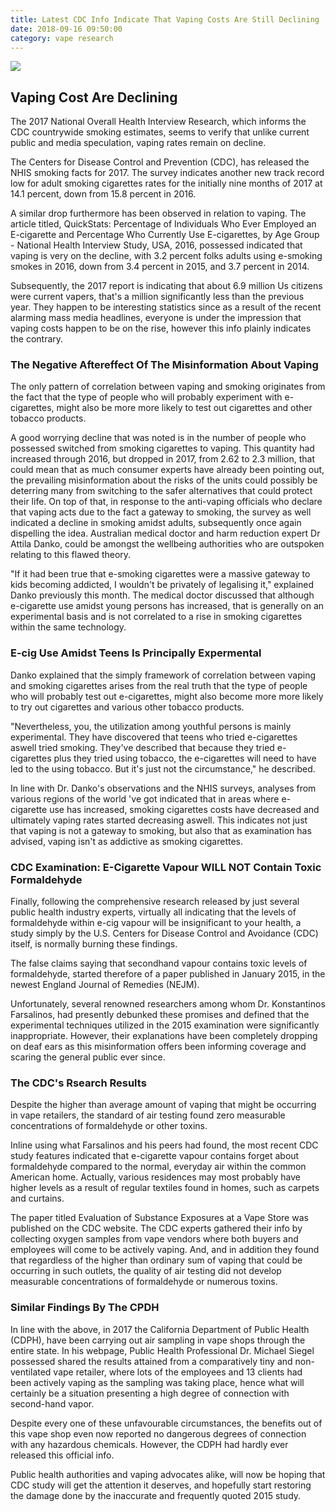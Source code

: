 ```yaml
---
title: Latest CDC Info Indicate That Vaping Costs Are Still Declining
date: 2018-09-16 09:50:00
category: vape research
---
```


![](/images/3.jpg)

## Vaping Cost Are Declining

The 2017 National Overall Health Interview Research, which informs the CDC countrywide smoking estimates, seems to verify that unlike current public and media speculation, vaping rates remain on decline.

The Centers for Disease Control and Prevention (CDC), has released the NHIS smoking facts for 2017. The survey indicates another new track record low for adult smoking cigarettes rates for the initially nine months of 2017 at 14.1 percent, down from 15.8 percent in 2016.

A similar drop furthermore has been observed in relation to vaping. The article titled, QuickStats: Percentage of Individuals Who Ever Employed an E-cigarette and Percentage Who Currently Use E-cigarettes, by Age Group - National Health Interview Study, USA, 2016, possessed indicated that vaping is very on the decline, with 3.2 percent folks adults using e-smoking smokes in 2016, down from 3.4 percent in 2015, and 3.7 percent in 2014.

Subsequently, the 2017 report is indicating that about 6.9 million Us citizens were current vapers, that's a million significantly less than the previous year. They happen to be interesting statistics since as a result of the recent alarming mass media headlines, everyone is under the impression that vaping costs happen to be on the rise, however this info plainly indicates the contrary.

<!-- more -->

### The Negative Aftereffect Of The Misinformation About Vaping
The only pattern of correlation between vaping and smoking originates from the fact that the type of people who will probably experiment with e-cigarettes, might also be more more likely to test out cigarettes and other tobacco products.

A good worrying decline that was noted is in the number of people who possessed switched from smoking cigarettes to vaping. This quantity had increased through 2016, but dropped in 2017, from 2.62 to 2.3 million, that could mean that as much consumer experts have already been pointing out, the prevailing misinformation about the risks of the units could possibly be deterring many from switching to the safer alternatives that could protect their life.
On top of that, in response to the anti-vaping officials who declare that vaping acts due to the fact a gateway to smoking, the survey as well indicated a decline in smoking amidst adults, subsequently once again dispelling the idea. Australian medical doctor and harm reduction expert Dr Attila Danko, could be amongst the wellbeing authorities who are outspoken relating to this flawed theory.

"If it had been true that e-smoking cigarettes were a massive gateway to kids becoming addicted, I wouldn't be privately of legalising it," explained Danko previously this month. The medical doctor discussed that although e-cigarette use amidst young persons has increased, that is generally on an experimental basis and is not correlated to a rise in smoking cigarettes within the same technology.

### E-cig Use Amidst Teens Is Principally Expermental
Danko explained that the simply framework of correlation between vaping and smoking cigarettes arises from the real truth that the type of people who will probably test out e-cigarettes, might also become more more likely to try out cigarettes and various other tobacco products.

"Nevertheless, you, the utilization among youthful persons is mainly experimental. They have discovered that teens who tried e-cigarettes aswell tried smoking. They've described that because they tried e-cigarettes plus they tried using tobacco, the e-cigarettes will need to have led to the using tobacco. But it's just not the circumstance," he described.

In line with Dr. Danko's observations and the NHIS surveys, analyses from various regions of the world 've got indicated that in areas where e-cigarette use has increased, smoking cigarettes costs have decreased and ultimately vaping rates started decreasing aswell. This indicates not just that vaping is not a gateway to smoking, but also that as examination has advised, vaping isn't as addictive as smoking cigarettes.

### CDC Examination: E-Cigarette Vapour WILL NOT Contain Toxic Formaldehyde
Finally, following the comprehensive research released by just several public health industry experts, virtually all indicating that the levels of formaldehyde within e-cig vapour will be insignificant to your health, a study simply by the U.S. Centers for Disease Control and Avoidance (CDC) itself, is normally burning these findings.

The false claims saying that secondhand vapour contains toxic levels of formaldehyde, started therefore of a paper published in January 2015, in the newest England Journal of Remedies (NEJM).

Unfortunately, several renowned researchers among whom Dr. Konstantinos Farsalinos, had presently debunked these promises and defined that the experimental techniques utilized in the 2015 examination were significantly inappropriate. However, their explanations have been completely dropping on deaf ears as this misinformation offers been informing coverage and scaring the general public ever since.

### The CDC's Rsearch Results
Despite the higher than average amount of vaping that might be occurring in vape retailers, the standard of air testing found zero measurable concentrations of formaldehyde or other toxins.

Inline using what Farsalinos and his peers had found, the most recent CDC study features indicated that e-cigarette vapour contains forget about formaldehyde compared to the normal, everyday air within the common American home. Actually, various residences may most probably have higher levels as a result of regular textiles found in homes, such as carpets and curtains.
 
The paper titled Evaluation of Substance Exposures at a Vape Store was published on the CDC website. The CDC experts gathered their info by collecting oxygen samples from vape vendors where both buyers and employees will come to be actively vaping. And, and in addition they found that regardless of the higher than ordinary sum of vaping that could be occurring in such outlets, the quality of air testing did not develop measurable concentrations of formaldehyde or numerous toxins.

### Similar Findings By The CPDH
In line with the above, in 2017 the California Department of Public Health (CDPH), have been carrying out air sampling in vape shops through the entire state. In his webpage, Public Health Professional Dr. Michael Siegel possessed shared the results attained from a comparatively tiny and non-ventilated vape retailer, where lots of the employees and 13 clients had been actively vaping as the sampling was taking place, hence what will certainly be a situation presenting a high degree of connection with second-hand vapor.

Despite every one of these unfavourable circumstances, the benefits out of this vape shop even now reported no dangerous degrees of connection with any hazardous chemicals. However, the CDPH had hardly ever released this official info.

Public health authorities and vaping advocates alike, will now be hoping that CDC study will get the attention it deserves, and hopefully start restoring the damage done by the inaccurate and frequently quoted 2015 study.
